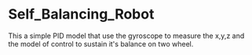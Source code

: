 # Self_Balancing_Robot
This a simple PID model that use the gyroscope to measure the x,y,z and the model of control to sustain it's balance on two wheel.
